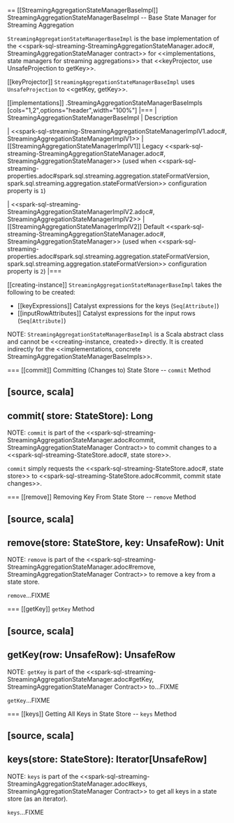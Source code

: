 == [[StreamingAggregationStateManagerBaseImpl]] StreamingAggregationStateManagerBaseImpl -- Base State Manager for Streaming Aggregation

`StreamingAggregationStateManagerBaseImpl` is the base implementation of the <<spark-sql-streaming-StreamingAggregationStateManager.adoc#, StreamingAggregationStateManager contract>> for <<implementations, state managers for streaming aggregations>> that <<keyProjector, use UnsafeProjection to getKey>>.

[[keyProjector]]
`StreamingAggregationStateManagerBaseImpl` uses `UnsafeProjection` to <<getKey, getKey>>.

[[implementations]]
.StreamingAggregationStateManagerBaseImpls
[cols="1,2",options="header",width="100%"]
|===
| StreamingAggregationStateManagerBaseImpl
| Description

| <<spark-sql-streaming-StreamingAggregationStateManagerImplV1.adoc#, StreamingAggregationStateManagerImplV1>>
| [[StreamingAggregationStateManagerImplV1]] Legacy <<spark-sql-streaming-StreamingAggregationStateManager.adoc#, StreamingAggregationStateManager>> (used when <<spark-sql-streaming-properties.adoc#spark.sql.streaming.aggregation.stateFormatVersion, spark.sql.streaming.aggregation.stateFormatVersion>> configuration property is `1`)

| <<spark-sql-streaming-StreamingAggregationStateManagerImplV2.adoc#, StreamingAggregationStateManagerImplV2>>
| [[StreamingAggregationStateManagerImplV2]] Default <<spark-sql-streaming-StreamingAggregationStateManager.adoc#, StreamingAggregationStateManager>> (used when <<spark-sql-streaming-properties.adoc#spark.sql.streaming.aggregation.stateFormatVersion, spark.sql.streaming.aggregation.stateFormatVersion>> configuration property is `2`)
|===

[[creating-instance]]
`StreamingAggregationStateManagerBaseImpl` takes the following to be created:

* [[keyExpressions]] Catalyst expressions for the keys (`Seq[Attribute]`)
* [[inputRowAttributes]] Catalyst expressions for the input rows (`Seq[Attribute]`)

NOTE: `StreamingAggregationStateManagerBaseImpl` is a Scala abstract class and cannot be <<creating-instance, created>> directly. It is created indirectly for the <<implementations, concrete StreamingAggregationStateManagerBaseImpls>>.

=== [[commit]] Committing (Changes to) State Store -- `commit` Method

[source, scala]
----
commit(
  store: StateStore): Long
----

NOTE: `commit` is part of the <<spark-sql-streaming-StreamingAggregationStateManager.adoc#commit, StreamingAggregationStateManager Contract>> to commit changes to a <<spark-sql-streaming-StateStore.adoc#, state store>>.

`commit` simply requests the <<spark-sql-streaming-StateStore.adoc#, state store>> to <<spark-sql-streaming-StateStore.adoc#commit, commit state changes>>.

=== [[remove]] Removing Key From State Store -- `remove` Method

[source, scala]
----
remove(store: StateStore, key: UnsafeRow): Unit
----

NOTE: `remove` is part of the <<spark-sql-streaming-StreamingAggregationStateManager.adoc#remove, StreamingAggregationStateManager Contract>> to remove a key from a state store.

`remove`...FIXME

=== [[getKey]] `getKey` Method

[source, scala]
----
getKey(row: UnsafeRow): UnsafeRow
----

NOTE: `getKey` is part of the <<spark-sql-streaming-StreamingAggregationStateManager.adoc#getKey, StreamingAggregationStateManager Contract>> to...FIXME

`getKey`...FIXME

=== [[keys]] Getting All Keys in State Store -- `keys` Method

[source, scala]
----
keys(store: StateStore): Iterator[UnsafeRow]
----

NOTE: `keys` is part of the <<spark-sql-streaming-StreamingAggregationStateManager.adoc#keys, StreamingAggregationStateManager Contract>> to get all keys in a state store (as an iterator).

`keys`...FIXME
